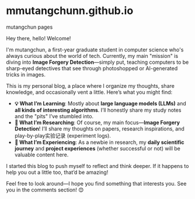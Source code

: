 # mmutangchunn.github.io
mutangchun pages

Hey there, hello! Welcome!  

I'm mutangchun, a first-year graduate student in computer science who's always curious about the world of tech. Currently, my main "mission" is diving into **Image Forgery Detection**—simply put, teaching computers to be sharp-eyed detectives that see through photoshopped or AI-generated tricks in images.  

This is my personal blog, a place where I organize my thoughts, share knowledge, and occasionally vent a little. Here’s what you might find:  

*   **💡 What I’m Learning**: Mostly about **large language models (LLMs)** and **all kinds of interesting algorithms**. I’ll honestly share my study notes and the "pits" I’ve stumbled into.  
*   **🔬 What I’m Researching**: Of course, my main focus—**Image Forgery Detection**! I’ll share my thoughts on papers, research inspirations, and play-by-play实验记录 (experiment logs).  
*   **📝 What I’m Experiencing**: As a newbie in research, my **daily scientific journey** and **project experiences** (whether successful or not) will be valuable content here.  

I started this blog to push myself to reflect and think deeper. If it happens to help you out a little too, that’d be amazing!  

Feel free to look around—I hope you find something that interests you. See you in the comments section! 😊

